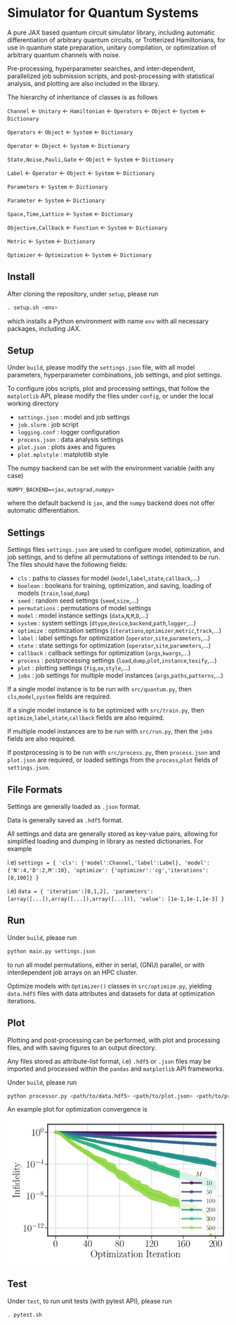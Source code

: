 # Simulator for Quantum Systems
A pure JAX based quantum circuit simulator library, including automatic differentiation of arbitrary quantum circuits, or Trotterized Hamiltonians, for use in quantum state preparation, unitary compilation, or optimization of arbitrary quantum channels with noise. 

Pre-processing, hyperparameter searches, and inter-dependent, parallelized job submission scripts, and post-processing with statistical analysis, and plotting are also included in the library.

The hierarchy of inheritance of classes is as follows

`Channel` &larr; `Unitary` &larr; `Hamiltonian` &larr; `Operators` &larr; `Object` &larr; `System` &larr; `Dictionary`

`Operators` &larr; `Object` &larr; `System` &larr; `Dictionary`

`Operator` &larr; `Object` &larr; `System` &larr; `Dictionary`

`State,Noise,Pauli,Gate` &larr; `Object` &larr; `System` &larr; `Dictionary`

`Label` &larr; `Operator` &larr; `Object` &larr; `System` &larr; `Dictionary`

`Parameters` &larr; `System` &larr; `Dictionary`

`Parameter` &larr; `System` &larr; `Dictionary`

`Space,Time,Lattice` &larr; `System` &larr; `Dictionary`

`Objective,Callback` &larr; `Function` &larr; `System` &larr; `Dictionary`

`Metric` &larr; `System` &larr; `Dictionary`

`Optimizer` &larr; `Optimization` &larr; `System` &larr; `Dictionary`

## Install
After cloning the repository, under `setup`, please run 
```sh
. setup.sh <env>
```
which installs a Python environment with name `env` with all necessary packages, including JAX.

## Setup
Under `build`, please modify the `settings.json` file, with all model parameters, hyperparameter combinations, job settings, and plot settings. 

To configure jobs scripts, plot and processing settings, that follow the `matplotlib` API, please modify the files under `config`, or under the local working directory 
- `settings.json` : model and job settings
- `job.slurm` : job script
- `logging.conf` : logger configuration
- `process.json` : data analysis settings 
- `plot.json` : plots axes and figures 
- `plot.mplstyle` : matplotlib style

The numpy backend can be set with the environment variable (with any case)

`NUMPY_BACKEND=<jax,autograd,numpy>`

where the default backend is `jax`, and the `numpy` backend does not offer automatic differentiation.

## Settings
Settings files `settings.json` are used to configure model, optimization, and job settings, and to define all permutations of settings intended to be run. The files should have the following fields:
- `cls` : paths to classes for model (`model`,`label`,`state`,`callback`,...)
- `boolean` : booleans for training, optimization, and saving, loading of models (`train`,`load`,`dump`)
- `seed` : random seed settings (`seed`,`size`,...)
- `permutations` : permutations of model settings
- `model` : model instance settings (`data`,`N`,`M`,`D`,...)
- `system` : system settings (`dtype`,`device`,`backend`,`path`,`logger`,...)
- `optimize` : optimization settings (`iterations`,`optimizer`,`metric`,`track`,...)
- `label` : label settings for optimization (`operator`,`site`,`parameters`,...)
- `state` : state settings for optimization (`operator`,`site`,`parameters`,...)
- `callback` : callback settings for optimization (`args`,`kwargs`,...)
- `process` : postprocessing settings (`load`,`dump`,`plot`,`instance`,`texify`,...)
- `plot` : plotting settings (`fig`,`ax`,`style`,...)
- `jobs` : job settings for multiple model instances (`args`,`paths`,`patterns`,...)

If a single model instance is to be run with `src/quantum.py`, then `cls`,`model`,`system` fields are required.

If a single model instance is to be optimized with `src/train.py`, then `optimize`,`label`,`state`,`callback` fields are also required.

If multiple model instances are to be run with `src/run.py`, then the `jobs` fields are also required. 

If postprocessing is to be run with `src/process.py`, then `process.json` and `plot.json` are required, or loaded settings from the `process`,`plot` fields of `settings.json`.

## File Formats
Settings are generally loaded as `.json` format. 

Data is generally saved as `.hdf5` format.

All settings and data are generally stored as key-value pairs, allowing for simplified loading and dumping in library as nested dictionaries. For example

i.e) `settings = {
        'cls': {'model':Channel,'label':Label},
        'model': {'N':4,'D':2,M':10},
        'optimize': {'optimizer':'cg','iterations':[0,100]}
    }`


i.e) ``data = {
        'iteration':[0,1,2],
        'parameters':[array([...]),array([...]),array([...])],
        'value': [1e-1,1e-1,1e-3]
    }``

## Run
Under `build`, please run 
```sh
python main.py settings.json 
```
to run all model permutations, either in serial, (GNU) parallel, or with interdependent job arrays on an HPC cluster. 

Optimize models with `Optimizer()` classes in `src/optimize.py`, yielding `data.hdf5` files with data attributes and datasets for data at optimization iterations. 

## Plot
Plotting and post-processing can be performed, with plot and processing files, and with saving figures to an output directory.  

Any files stored as attribute-list format, i.e) `.hdf5` or `.json` files may be imported and processed within the `pandas` and `matplotlib` API frameworks. 

Under `build`, please run
```sh
python processor.py <path/to/data.hdf5> <path/to/plot.json> <path/to/process.json> <path/to/plots>
```
An example plot for optimization convergence is
<!-- <object data="https://github.com/mduschenes/simulation/blob/master/plot.pdf" type="application/pdf" width="700px" height="700px">
    <embed src="https://github.com/mduschenes/simulation/blob/master/plot.pdf">
        <p>This browser does not support PDFs. Please download the PDF to view it: <a href="https://github.com/mduschenes/simulation/blob/master/plot.pdf">Download PDF</a>.</p>
    </embed>
</object> -->
![alt text](https://github.com/mduschenes/simulation/blob/master/setup/plot.jpg?raw=true)

## Test
Under `test`, to run unit tests (with pytest API), please run
```sh
. pytest.sh
```